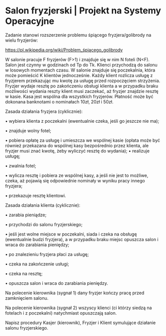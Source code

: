 # Salon fryzjerski | Projekt na Systemy Operacyjne

Zadanie stanowi rozszerzenie problemu śpiącego fryzjera/golibrody na wielu fryzjerów:

https://pl.wikipedia.org/wiki/Problem_śpiącego_golibrody

W salonie pracuje F fryzjerów (F>1) i znajduje się w nim N foteli (N<F). Salon jest czynny w godzinach od Tp do Tk. Klienci przychodzą do salonu w losowych momentach czasu. W salonie znajduje się poczekalnia, która może pomieścić K klientów jednocześnie. Każdy klient rozlicza usługę z fryzjerem przekazując mu kwotę za usługę przed rozpoczęciem strzyżenia. Fryzjer wydaje resztę po zakończeniu obsługi klienta a w przypadku braku możliwości wydania reszty klient musi zaczekać, aż fryzjer znajdzie resztę w kasie. Kasa jest wspólna dla wszystkich fryzjerów. Płatność może być dokonana banknotami o nominałach 10zł, 20zł i 50zł.

Zasada działania fryzjera (cyklicznie):

• wybiera klienta z poczekalni (ewentualnie czeka, jeśli go jeszcze nie ma);

• znajduje wolny fotel;

• pobiera opłatę za usługę i umieszcza we wspólnej kasie (opłata może być również przekazana do wspólnej kasy bezpośrednio przez klienta, ale fryzjer musi znać kwotę, żeby wyliczyć resztę do wydania);
• realizuje usługę;

• zwalnia fotel;

• wylicza resztę i pobiera ze wspólnej kasy, a jeśli nie jest to możliwe, czeka, aż pojawią się odpowiednie nominały w wyniku pracy innego fryzjera;

• przekazuje resztę klientowi.

Zasada działania klienta (cyklicznie):

• zarabia pieniądze;

• przychodzi do salonu fryzjerskiego;

• jeśli jest wolne miejsce w poczekalni, siada i czeka na obsługę (ewentualnie budzi fryzjera), a w przypadku braku miejsc opuszcza salon i wraca do zarabiania pieniędzy;

• po znalezieniu fryzjera płaci za usługę;

• czeka na zakończenie usługi;

• czeka na resztę;

• opuszcza salon i wraca do zarabiania pieniędzy.

Na polecenie kierownika (sygnał 1) dany fryzjer kończy pracę przed zamknięciem salonu.

Na polecenie kierownika (sygnał 2) wszyscy klienci (ci którzy siedzą na fotelach i z poczekalni) natychmiast opuszczają salon.

Napisz procedury Kasjer (kierownik), Fryzjer i Klient symulujące działanie salonu fryzjerskiego.
